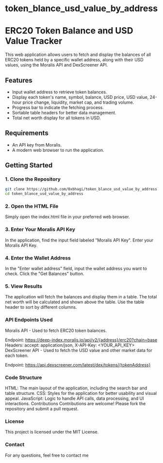 # token_blance_usd_value_by_address
# ERC20 Token Balance and USD Value Tracker

This web application allows users to fetch and display the balances of all ERC20 tokens held by a specific wallet address, along with their USD values, using the Moralis API and DexScreener API.

## Features

- Input wallet address to retrieve token balances.
- Display each token's name, symbol, balance, USD price, USD value, 24-hour price change, liquidity, market cap, and trading volume.
- Progress bar to indicate the fetching process.
- Sortable table headers for better data management.
- Total net worth display for all tokens in USD.

## Requirements

- An API key from Moralis.
- A modern web browser to run the application.

## Getting Started

### 1. Clone the Repository

```bash
git clone https://github.com/0xbhagi/token_blance_usd_value_by_address.git
cd token_blance_usd_value_by_address
```

### 2. Open the HTML File
Simply open the index.html file in your preferred web browser.

### 3. Enter Your Moralis API Key
In the application, find the input field labeled "Moralis API Key".
Enter your Moralis API Key.
### 4. Enter the Wallet Address
In the "Enter wallet address" field, input the wallet address you want to check.
Click the "Get Balances" button.
### 5. View Results
The application will fetch the balances and display them in a table.
The total net worth will be calculated and shown above the table.
Use the table header to sort by different columns.

### API Endpoints Used
Moralis API - Used to fetch ERC20 token balances.

Endpoint: https://deep-index.moralis.io/api/v2/{address}/erc20?chain=base
Headers: accept: application/json, X-API-Key: <YOUR_API_KEY>
DexScreener API - Used to fetch the USD value and other market data for each token.

Endpoint: https://api.dexscreener.com/latest/dex/tokens/{tokenAddress}

### Code Structure
HTML: The main layout of the application, including the search bar and table structure.
CSS: Styles for the application for better usability and visual appeal.
JavaScript: Logic to handle API calls, data processing, and UI interactions.
Contributions
Contributions are welcome! Please fork the repository and submit a pull request.

### License
This project is licensed under the MIT License.

### Contact
For any questions, feel free to contact me
